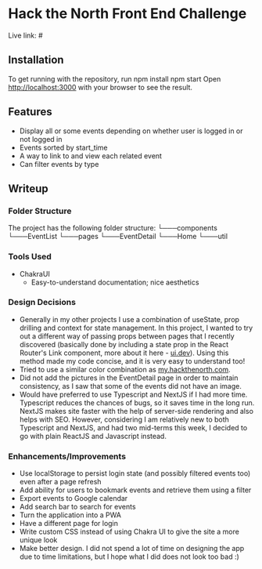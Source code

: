 # Hack the North Front End Challenge
Live link: # 

## Installation
To get running with the repository, run
npm install
npm start
Open [http://localhost:3000](http://localhost:3000) with your browser to see the result.

## Features

- Display all or some events depending on whether user is logged in or not logged in
- Events sorted by start_time
- A way to link to and view each related event
- Can filter events by type

## Writeup
### Folder Structure
The project has the following folder structure:
└───components
    └───EventList
└───pages
    └───EventDetail
    └───Home
└───util

### Tools Used
- ChakraUI
  - Easy-to-understand documentation; nice aesthetics

### Design Decisions
- Generally in my other projects I use a combination of useState, prop drilling and context for state management. In this project, I wanted to try out a different way of passing props between pages that I recently discovered (basically done by including a state prop in the React Router's Link component, more about it here - [ui.dev](https://ui.dev/react-router-pass-props-to-link)). Using this method made my code concise, and it is very easy to understand too! 
- Tried to use a similar color combination as [my.hackthenorth.com](https://my.hackthenorth.com/). 
- Did not add the pictures in the EventDetail page in order to maintain consistency, as I saw that some of the events did not have an image.
- Would have preferred to use Typescript and NextJS if I had more time. Typescript reduces the chances of bugs, so it saves time in the long run. NextJS makes site faster with the help of server-side rendering and also helps with SEO. However, considering I am relatively new to both Typescript and NextJS, and had two mid-terms this week, I decided to go with plain ReactJS and Javascript instead.  


### Enhancements/Improvements 
- Use localStorage to persist login state (and possibly filtered events too) even after a page refresh
- Add ability for users to bookmark events and retrieve them using a filter
- Export events to Google calendar
- Add search bar to search for events
- Turn the application into a PWA
- Have a different page for login
- Write custom CSS instead of using Chakra UI to give the site a more unique look
- Make better design. I did not spend a lot of time on designing the app due to time limitations, but I hope what I did does not look too bad :)
